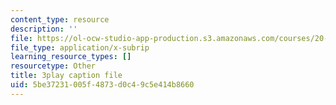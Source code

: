 ```yaml
---
content_type: resource
description: ''
file: https://ol-ocw-studio-app-production.s3.amazonaws.com/courses/20-219-becoming-the-next-bill-nye-writing-and-hosting-the-educational-show-january-iap-2015/5be37231005f4873d0c49c5e414b8660_gb80yhA2o4A.srt
file_type: application/x-subrip
learning_resource_types: []
resourcetype: Other
title: 3play caption file
uid: 5be37231-005f-4873-d0c4-9c5e414b8660
---
```


